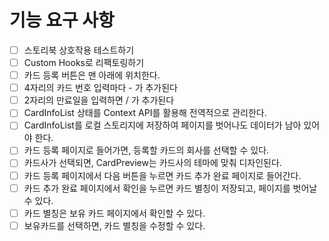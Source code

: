 # 기능 요구 사항

- [ ] 스토리북 상호작용 테스트하기
- [ ] Custom Hooks로 리팩토링하기
- [ ] 카드 등록 버튼은 맨 아래에 위치한다.
- [ ] 4자리의 카드 번호 입력마다 - 가 추가된다
- [ ] 2자리의 만료일을 입력하면 / 가 추가된다
- [ ] CardInfoList 상태를 Context API를 활용해 전역적으로 관리한다.
- [ ] CardInfoList를 로컬 스토리지에 저장하여 페이지를 벗어나도 데이터가 남아 있어야 한다.
- [ ] 카드 등록 페이지로 들어가면, 등록할 카드의 회사를 선택할 수 있다.
- [ ] 카드사가 선택되면, CardPreview는 카드사의 테마에 맞춰 디자인된다.
- [ ] 카드 등록 페이지에서 다음 버튼을 누르면 카드 추가 완료 페이지로 들어간다.
- [ ] 카드 추가 완료 페이지에서 확인을 누르면 카드 별칭이 저장되고, 페이지를 벗어날 수 있다.
- [ ] 카드 별칭은 보유 카드 페이지에서 확인할 수 있다.
- [ ] 보유카드를 선택하면, 카드 별칭을 수정할 수 있다.
